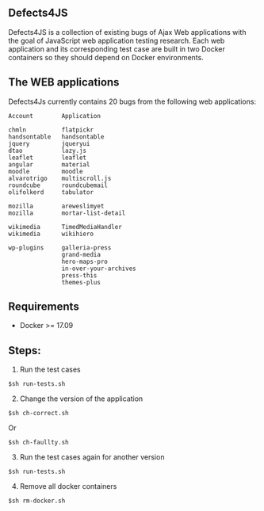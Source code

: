 Defects4JS
-------------------
Defects4JS is a collection of existing bugs of Ajax Web applications with the goal of JavaScript web application testing research. Each web application and its corresponding test case are built in two Docker containers so they should depend on Docker environments. 




The WEB applications
---------------
Defects4Js currently contains 20 bugs from the following web applications:

```
Account        Application    

chmln          flatpickr   
handsontable   handsontable   
jquery         jqueryui    
dtao           lazy.js             
leaflet        leaflet                          
angular        material             
moodle         moodle       
alvarotrigo    multiscroll.js      
roundcube      roundcubemail        
olifolkerd     tabulator           
        
mozilla        areweslimyet         
mozilla        mortar-list-detail  

wikimedia      TimedMediaHandler 
wikimedia      wikihiero

wp-plugins     galleria-press
               grand-media 
               hero-maps-pro
               in-over-your-archives
               press-this
               themes-plus 
```

Requirements
-----------------
 - Docker >= 17.09
 





 
Steps:
--------------


1. Run the test cases
```
$sh run-tests.sh
```
2. Change the version of the application
```
$sh ch-correct.sh
```
Or
```
$sh ch-faullty.sh
```
3. Run the test cases again for another version
```
$sh run-tests.sh
```
4. Remove all docker containers
```
$sh rm-docker.sh
```
